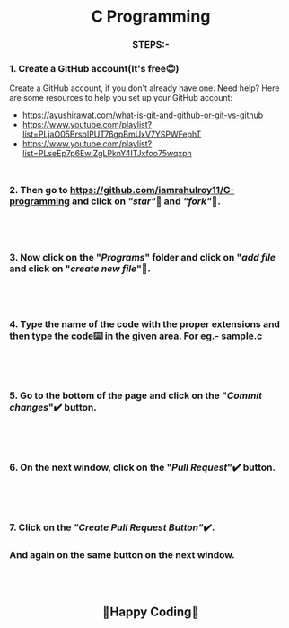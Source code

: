 <h1 align="center"> C Programming </h1>


### <div align="center">STEPS:-</div>

  ### 1. Create a GitHub account(It's free😊)
  Create a GitHub account, if you don't already have one. Need help? Here are some resources to help you set up your GitHub account:

- https://ayushirawat.com/what-is-git-and-github-or-git-vs-github
- https://www.youtube.com/playlist?list=PLjaO05BrsbIPUT76gpBmUxV7YSPWFephT
- https://www.youtube.com/playlist?list=PLseEp7p6EwiZgLPknY4ITJxfoo75wqxph
<br></br>
##
 
  ### 2. Then go to https://github.com/iamrahulroy11/C-programming and click on *"star"*🌟 and *"fork"*🍴.
  
<br></br>
##
  ### 3. Now click on the "*Programs*" folder  and click on "*add file* and click on "*create new file*"📁.
  
<br></br>
##
  ### 4. Type the name of the code with the proper extensions and then type the code⌨️ in the given area. For eg.- sample.c
  <br></br>
##
  ### 5. Go to the bottom of the page and click on the "*Commit changes*"✔️ button.
  <br></br>

##
  ### 6. On the next window, click on the "*Pull Request*"✔️ button.
  
  <br></br>

##
  ### 7. Click on the *"Create Pull Request Button"*✔️.
  
  ### And again on the same button on the next window.
  
<br></br>





## <div align="center">🤞Happy Coding🤞</div>
